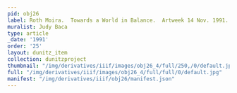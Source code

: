 ```yaml
---
pid: obj26
label: Roth Moira.  Towards a World in Balance.  Artweek 14 Nov. 1991.
muralist: Judy Baca
type: article
_date: '1991'
order: '25'
layout: dunitz_item
collection: dunitzproject
thumbnail: "/img/derivatives/iiif/images/obj26_4/full/250,/0/default.jpg"
full: "/img/derivatives/iiif/images/obj26_4/full/full/0/default.jpg"
manifest: "/img/derivatives/iiif/obj26/manifest.json"
---
```

